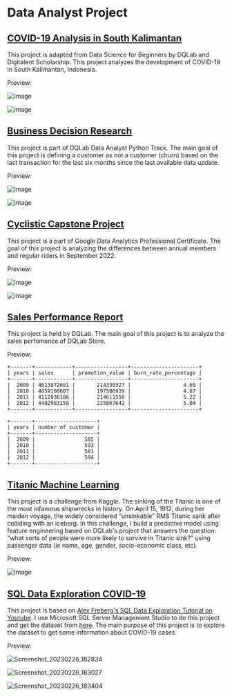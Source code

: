 # Data Analyst Project

## [COVID-19 Analysis in South Kalimantan](https://jihanfarah.github.io/COVID-19-Analysis-in-South-Kalimantan-using-R/pages.html)
This project is adapted from Data Science for Beginners by DQLab and Digitalent Scholarship. This project analyzes the development of COVID-19 in South Kalimantan, Indonesia.

Preview:

![image](https://user-images.githubusercontent.com/103634806/197677056-919c4e9a-41f1-48ce-bf80-5c70c6f72398.png)

![image](https://user-images.githubusercontent.com/103634806/197677077-1aadc1d1-5ca8-46c4-9779-7723cb95100f.png)

## [Business Decision Research](https://github.com/jihanfarah/Business-Decision-Research/blob/main/Business_Decision_Research.ipynb)
This project is part of DQLab Data Analyst Python Track. The main goal of this project is defining a customer as not a customer (churn) based on the last transaction for the last six months since the last available data update.

Preview:

![image](https://user-images.githubusercontent.com/103634806/197677259-0f6bc0c1-398e-4b72-8078-aee3e6e2dcd3.png)

![image](https://user-images.githubusercontent.com/103634806/197677274-7e46ebde-a7bb-45d2-8d05-4947536bdbe2.png)

## [Cyclistic Capstone Project](https://jihanfarah.github.io/Cyclistic-Capstone-Project/pages.html)
This project is a part of Google Data Analytics Professional Certificate. The goal of this project is analyzing the differences between annual members and regular riders in September 2022.

Preview:

![image](https://user-images.githubusercontent.com/103634806/226631481-6bb8c7b0-3211-49a7-a6be-058e9401423d.png)

![image](https://user-images.githubusercontent.com/103634806/226631545-423b38c5-9d3e-4428-91eb-69319dd46962.png)

## [Sales Performance Report](https://jihanfarah.github.io/Sales-Performance-Report/)
This project is held by DQLab. The main goal of this project is to analyze the sales perfomance of DQLab Store.

Preview:

```
+-------+------------+-----------------+----------------------+
| years | sales      | promotion_value | burn_rate_percentage |
+-------+------------+-----------------+----------------------+
|  2009 | 4613872681 |       214330327 |                 4.65 |
|  2010 | 4059100607 |       197506939 |                 4.87 |
|  2011 | 4112036186 |       214611556 |                 5.22 |
|  2012 | 4482983158 |       225867642 |                 5.04 |
+-------+------------+-----------------+----------------------+

+-------+--------------------+
| years | number_of_customer |
+-------+--------------------+
|  2009 |                585 |
|  2010 |                593 |
|  2011 |                581 |
|  2012 |                594 |
+-------+--------------------+
```

## [Titanic Machine Learning](https://github.com/jihanfarah/Titanic-Machine-Learning/blob/main/Titanic.ipynb)

This project is a challenge from Kaggle. The sinking of the Titanic is one of the most infamous shipwrecks in history. On April 15, 1912, during her maiden voyage, the widely considered “unsinkable” RMS Titanic sank after colliding with an iceberg. In this challenge, I build a predictive model using feature engineering based on DQLab's project that answers the question: “what sorts of people were more likely to survive in Titanic sink?” using passenger data (ie name, age, gender, socio-economic class, etc).

Preview:

![image](https://user-images.githubusercontent.com/103634806/199696597-dc9b66d3-ff4a-4f8e-8757-e266815f884e.png)

## [SQL Data Exploration COVID-19](https://github.com/jihanfarah/SQLDataExploration)

This project is based on [Alex Freberg's SQL Data Exploration Tutorial on Youtube](https://www.youtube.com/watch?v=qfyynHBFOsM&feature=youtu.be). I use Microsoft SQL Server Management Studio to do this project and get the dataset from [here](https://ourworldindata.org/covid-deaths). The main purpose of this project is to explore the dataset to get some information about COVID-19 cases. 

Preview:

![Screenshot_20230226_182834](https://user-images.githubusercontent.com/103634806/221471243-577bd3a7-3afd-4316-9706-9d523daa797b.png)

![Screenshot_20230226_183027](https://user-images.githubusercontent.com/103634806/221471258-6e30a1c3-61e6-417f-b0bd-b25ecb346bbb.png)

![Screenshot_20230226_183404](https://user-images.githubusercontent.com/103634806/221471303-3fd76e65-6050-43d8-9434-aa4840488669.png)

